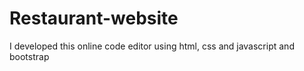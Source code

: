 # Restaurant-website
I developed this online code editor using html, css and javascript and bootstrap
